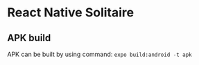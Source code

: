 # React Native Solitaire
## APK build
APK can be built by using command: `expo build:android -t apk`
